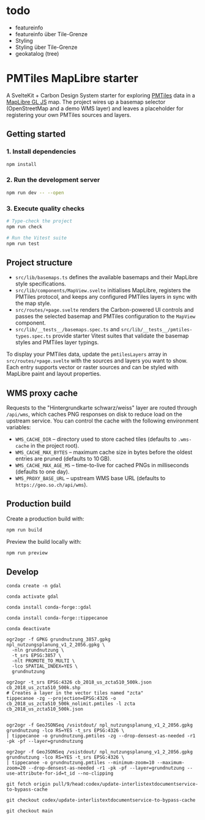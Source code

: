 # todo
- featureinfo
- featureinfo über Tile-Grenze
- Styling
- Styling über Tile-Grenze
- geokatalog (tree)


# PMTiles MapLibre starter

A SvelteKit + Carbon Design System starter for exploring [PMTiles](https://github.com/protomaps/PMTiles) data in a [MapLibre GL JS](https://maplibre.org/) map. The project wires up a basemap selector (OpenStreetMap and a demo WMS layer) and leaves a placeholder for registering your own PMTiles sources and layers.

## Getting started

### 1. Install dependencies

```bash
npm install
```

### 2. Run the development server

```bash
npm run dev -- --open
```

### 3. Execute quality checks

```bash
# Type-check the project
npm run check

# Run the Vitest suite
npm run test
```

## Project structure

- `src/lib/basemaps.ts` defines the available basemaps and their MapLibre style specifications.
- `src/lib/components/MapView.svelte` initialises MapLibre, registers the PMTiles protocol, and keeps any configured PMTiles layers in sync with the map style.
- `src/routes/+page.svelte` renders the Carbon-powered UI controls and passes the selected basemap and PMTiles configuration to the `MapView` component.
- `src/lib/__tests__/basemaps.spec.ts` and `src/lib/__tests__/pmtiles-types.spec.ts` provide starter Vitest suites that validate the basemap styles and PMTiles layer typings.

To display your PMTiles data, update the `pmtilesLayers` array in `src/routes/+page.svelte` with the sources and layers you want to show. Each entry supports vector or raster sources and can be styled with MapLibre paint and layout properties.

## WMS proxy cache

Requests to the "Hintergrundkarte schwarz/weiss" layer are routed through `/api/wms`, which caches PNG responses on disk to reduce load on the upstream service. You can control the cache with the following environment variables:

- `WMS_CACHE_DIR` – directory used to store cached tiles (defaults to `.wms-cache` in the project root).
- `WMS_CACHE_MAX_BYTES` – maximum cache size in bytes before the oldest entries are pruned (defaults to 10 GB).
- `WMS_CACHE_MAX_AGE_MS` – time-to-live for cached PNGs in milliseconds (defaults to one day).
- `WMS_PROXY_BASE_URL` – upstream WMS base URL (defaults to `https://geo.so.ch/api/wms`).

## Production build

Create a production build with:

```bash
npm run build
```

Preview the build locally with:

```bash
npm run preview
```

## Develop

```
conda create -n gdal
```

```
conda activate gdal
```

```
conda install conda-forge::gdal
```

```
conda install conda-forge::tippecanoe
```


```
conda deactivate
```


```
ogr2ogr -f GPKG grundnutzung_3857.gpkg npl_nutzungsplanung_v1_2_2056.gpkg \
  -nln grundnutzung \
  -t_srs EPSG:3857 \
  -nlt PROMOTE_TO_MULTI \
  -lco SPATIAL_INDEX=YES \
  grundnutzung
```

```
ogr2ogr -t_srs EPSG:4326 cb_2018_us_zcta510_500k.json cb_2018_us_zcta510_500k.shp
# Creates a layer in the vector tiles named "zcta"
tippecanoe -zg --projection=EPSG:4326 -o cb_2018_us_zcta510_500k_nolimit.pmtiles -l zcta cb_2018_us_zcta510_500k.json


ogr2ogr -f GeoJSONSeq /vsistdout/ npl_nutzungsplanung_v1_2_2056.gpkg grundnutzung -lco RS=YES -t_srs EPSG:4326 \
| tippecanoe -o grundnutzung.pmtiles -zg --drop-densest-as-needed -r1 -pk -pf --layer=grundnutzung
```


```
ogr2ogr -f GeoJSONSeq /vsistdout/ npl_nutzungsplanung_v1_2_2056.gpkg grundnutzung -lco RS=YES -t_srs EPSG:4326 \
| tippecanoe -o grundnutzung.pmtiles --minimum-zoom=10 --maximum-zoom=20 --drop-densest-as-needed -r1 -pk -pf --layer=grundnutzung --use-attribute-for-id=t_id --no-clipping
```


 
```
git fetch origin pull/9/head:codex/update-interlistextdocumentservice-to-bypass-cache
```
 
```
git checkout codex/update-interlistextdocumentservice-to-bypass-cache
```
 
```
git checkout main
```